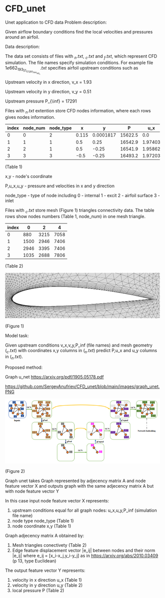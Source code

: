 # CFD_unet
Unet application to CFD data
Problem description:

Given airflow boundary conditions find the local 
velocities and pressures around an airfoil. 

Data description: 

The data set consists of files with $_n.txt$, $_c.txt$ and $_f.txt$, which represent CFD simulation.
The file names specify simulation conditions.
For example file $1e662_193_51_17291_744_149_n.txt$ specifies airfoil upstream conditions such as 

Upstream velocity in x direction, v_x = 1.93

Upstream velocity in y direction, v_y = 0.51

Upstream pressure                 P_{\inf} = 17291


Files with $_n.txt$ extention store CFD nodes information, where each rows gives nodes information.

|index|node\_num|node\_type|x|y|P|u\_x|u\_y|cav|
|---|---|---|---|---|---|---|---|---|
|0|0|2|0\.115|0\.0001817|15622\.5|0\.0|0\.0|1\.0|
|1|1|1|0\.5|0\.25|16542\.9|1\.97403|-0\.33367|1\.0|
|2|2|1|0\.5|-0\.25|16541\.9|1\.95862|-0\.315459|1\.0|
|3|3|3|-0\.5|-0\.25|16493\.2|1\.97203|-0\.333595|1\.0|

(Table 1)

x,y       - node's coordinate 

P,u_x,u_y - pressure and velocities in x and y direction

node_type - type of node including 
   0 - internal 
   1 - excit 
   2 - airfoil surface 
   3 - inlet

Files with $_c.txt$  store mesh (Figure 1) triangles connectivity data. 
The table rows show nodes numbers (Table 1, node\_num) in one mesh triangle.


|index|0|2|4|
|---|---|---|---|
|0|880|3215|7058|
|1|1500|2946|7406|
|2|2946|3395|7406|
|3|1035|2688|7806|

(Table 2)

![alt text](https://github.com/SergeyAnufriev/CFD_unet/blob/main/images/airfoil-no-special-mesh.png)

(Figure 1)


Model task:

Given upstream conditions v_x,v_y,P_inf (file names) and mesh geometry ($_c.txt$) with coordinates x,y columns in ($_n.txt$)
predict P,u_x and u_y columns in ($_n.txt$). 


Proposed method: 

Graph u_net https://arxiv.org/pdf/1905.05178.pdf


https://github.com/SergeyAnufriev/CFD_unet/blob/main/images/graph_unet.PNG

![alt_text](https://github.com/SergeyAnufriev/CFD_unet/blob/main/images/graph_unet.PNG)

(Figure 2)

Graph unet takes Graph represented by adjecency matrix A and node feature vector X and 
outputs graph with the same adjecency matrix A but with node feature vector Y


In this case input node feature vector X represents:

1) upstream conditions equal for all graph nodes: u_x,u_y,P_inf (simulation file name)
2) node type node_type (Table 1)
3) node coordinate x,y (Table 1)

Graph adjecency matrix A obtained by:
1) Mesh triangles conectivety (Table 2)
2) Edge feature displacement vector |e_ij| between nodes and their norm |e_ij|
where e_ij = [x_i-x_j,y_i-y_j] as in 
https://arxiv.org/abs/2010.03409 (p 13, type Euclidean)

The output feature vector Y represents:
1) velocity in x direction u_x (Table 1)
2) velocity in y direction u_y (Table 2)
3) local pressure P (Table 2)



